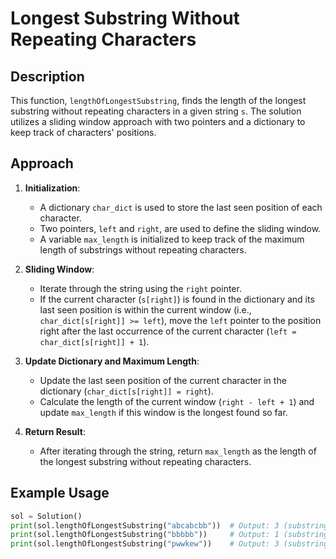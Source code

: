 # Longest Substring Without Repeating Characters

## Description

This function, `lengthOfLongestSubstring`, finds the length of the longest substring without repeating characters in a given string `s`. The solution utilizes a sliding window approach with two pointers and a dictionary to keep track of characters' positions.

## Approach

1. **Initialization**:
   - A dictionary `char_dict` is used to store the last seen position of each character.
   - Two pointers, `left` and `right`, are used to define the sliding window.
   - A variable `max_length` is initialized to keep track of the maximum length of substrings without repeating characters.

2. **Sliding Window**:
   - Iterate through the string using the `right` pointer.
   - If the current character (`s[right]`) is found in the dictionary and its last seen position is within the current window (i.e., `char_dict[s[right]] >= left`), move the `left` pointer to the position right after the last occurrence of the current character (`left = char_dict[s[right]] + 1`).

3. **Update Dictionary and Maximum Length**:
   - Update the last seen position of the current character in the dictionary (`char_dict[s[right]] = right`).
   - Calculate the length of the current window (`right - left + 1`) and update `max_length` if this window is the longest found so far.

4. **Return Result**:
   - After iterating through the string, return `max_length` as the length of the longest substring without repeating characters.

## Example Usage

```python
sol = Solution()
print(sol.lengthOfLongestSubstring("abcabcbb"))  # Output: 3 (substring "abc")
print(sol.lengthOfLongestSubstring("bbbbb"))     # Output: 1 (substring "b")
print(sol.lengthOfLongestSubstring("pwwkew"))    # Output: 3 (substring "wke")

